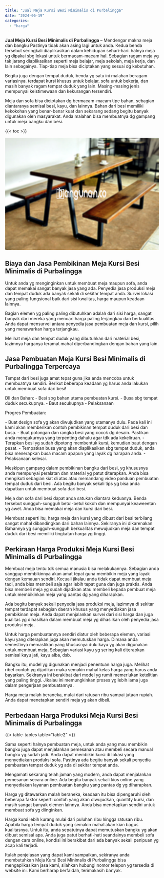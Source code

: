 ```yaml
---
title: "Jual Meja Kursi Besi Minimalis di Purbalingga"
date: "2024-06-19"
categories: 
  - "harga"
---
```


**Jual Meja Kursi Besi Minimalis di Purbalingga** – Mendengar makna meja dan bangku Pastinya tidak akan asing lagi untuk anda. Kedua benda tersebut seringkali diaplikasikan dalam kehidupan sehari-hari. halnya meja yg dipakai sbg lokasi untuk bermacam-macam hal. Sebagian ragam meja yg tak jarang diaplikasikan seperti meja belajar, meja sekolah, meja kerja, dan lain sebagainya. Tiap-tiap meja bisa diciptakan yang sesuai dg kebutuhan.

Begitu juga dengan tempat duduk, benda yg satu ini malahan beragam variasinya. terdapat kursi khusus untuk belajar, sofa untuk bekerja, dan masih banyak ragam tempat duduk yang lain. Masing-masing jenis mempunyai keistimewaan dan kekurangan tersendiri.

Meja dan sofa bisa diciptakan dg bermacam-macam tipe bahan, sebagian diantaranya semisal besi, kayu, dan lainnya. Bahan dari besi memiliki kekokohan yang benar-benar kuat dan sekarang sedang begitu banyak digunakan oleh masyarakat. Anda malahan bisa membuatnya dg gampang untuk meja bangku dan besi.

{{< toc >}}

![Jual Meja Kursi Besi Minimalis di Purbalingga](/images/jual-meja-besi-murah19.png)

## Biaya dan Jasa Pembikinan Meja Kursi Besi Minimalis di Purbalingga

Untuk anda yg menginginkan untuk membuat meja maupun sofa, anda dapat memakai sangat banyak jasa yang ada. Penyedia jasa produksi meja dan tempat duduk ada banyak sekali di sekitar tempat anda. Survei lokasi yang paling fungsional baik dari sisi kwalitas, harga maupun keadaan lainnya.

Bagian elemen yg paling paling dibutuhkan adalah dari sisi harga, sangat banyak dari mereka yang mencari harga paling terjangkau dan berkualitas. Anda dapat mensurvei antara penyedia jasa pembuatan meja dan kursi, pilih yang menawarkan harga terjangkau.

Melihat meja dan tempat duduk yang dibutuhkan dari material besi, lazimnya harganya teramat mahal diperbandingkan dengan bahan yang lain.

## Jasa Pembuatan Meja Kursi Besi Minimalis di Purbalingga Terpercaya

Tempat dari besi juga amat tepat guna jika anda mencoba untuk membuatnya sendiri. Berikut beberapa keadaan yg harus anda lakukan untuk membuat sofa dari besi!

Dll dan Bahan: - Besi sbg bahan utama pembuatan kursi. - Busa sbg tempat duduk secukupnya. - Baut secukupnya - Pelaksanaan

Progres Pembuatan:

\- Buat design sofa yg akan diwujudkan yang utamanya dulu. Pada kali ini kami akan memberikan contoh pembikinan tempat duduk dari besi dan busa. - Buat potongan dan rangka besi yang cocok dg desain. Pastikan anda mengukurnya yang terpenting dahulu agar tdk ada kekeliruan. - Terapkan besi yg sudah dipotong membentuk kursi, kemudian baut dengan pesat. - Tempatkan busa yang akan diaplikasikan sbg tempat duduk, anda bisa menerapkan busa macam apapun yang layak dg harapan anda. - Pelaksanaan selesai.

Meskipun gampang dalam pembikinan bangku dari besi, yg khususnya anda mempunyai peralatan dan material yg patut diterapkan. Anda bisa mengikuti sebagian kiat di atas atau memandang video panduan pembuatan tempat duduk dari besi. Ada begitu banyak sekali tips yg bisa anda dapatkan untuk membuat sofa dari besi.

Meja dan sofa dari besi dapat anda satukan diantara keduanya. Benda tersebut sungguh-sungguh betul-betul kokoh dan mempunyai keaweeetan yg awet. Anda bisa memakai meja dan kursi dari besi.

Membuat seperti itu, harga meja dan kursi yang dibuat dari besi terbilang sangat mahal dibandingkan dari bahan lainnya. Sekiranya ini dikarenakan Bahannya yg sungguh-sungguh berkualitas mewujudkan meja dan tempat duduk dari besi memiliki tingkatan harga yg tinggi.

## Perkiraan Harga Produksi Meja Kursi Besi Minimalis di Purbalingga

Membuat meja tentu tdk semua manusia bisa melakukannya. Sebagian anda sanggup membikinnya akan amat tepat guna membikin meja yang layak dengan kemauan sendiri. Kecuali jikalau anda tidak dapat membuat meja tadi, anda bisa membeli saja agar lebih tepat guna dan juga praktis. Anda bisa membeli meja yg sudah dijadikan atau membeli kepada pembuat meja untuk membikinkan meja yang pantas dg yang diharapkan.

Ada begitu banyak sekali penyedia jasa produksi meja, lazimnya di sekitar tempat terdapat sebagian daerah khusus yang menyediakan jasa pembikinan meja. Anda dapat menjalankan survei dari sisi harga dan juga kualitas yg dihasilkan dalam membuat meja yg dihasilkan oleh penyedia jasa produksi meja.

Untuk harga pembuatannya sendiri diatur oleh beberapa elemen, variasi kayu yang diterapkan juga akan memutuskan harga. Dimana anda semestinya memastikan yang khususnya dulu kayu yg akan digunakan untuk membuat meja, Sebagian variasi kayu yg sering kali diterapkan semisal kayu jati, kayu alba, dsb.

Bangku itu, model yg digunakan menjadi penentuan harga juga. Melihat ribet contoh yg dijadikan maka semakin mahal kelas harga yang harus anda bayarkan. Sekiranya ini berakibat dari model yg rumit memerlukan ketelitian yang paling tinggi. Jikalau ini memungkinkan proses yg lebih lama juga dalam pengerjaan pembuatannya.

Harga meja malah beraneka, mulai dari ratusan ribu sampai jutaan rupiah. Anda dapat menetapkan sendiri meja yg akan dibeli.

## Perbedaan Harga Produksi Meja Kursi Besi Minimalis di Purbalingga

{{< table-tables table="table2" >}}

Sama seperti halnya pembuatan meja, untuk anda yang mau membikin bangku juga dapat menjalankan pemesanan atau membeli secara manual bangku yg sudah jadi. Anda dapat membikin kursi di lokasi yang menyediakan produksi sofa. Pastinya ada begitu banyak sekali penyedia pembuatan tempat duduk yg ada di sekitar tempat anda.

Mengamati sekarang telah jaman yang modern, anda dapat menjalankan pemesanan secara online. Ada begitu banyak sekali kios online yang menyediakan layanan pembuatan bangku yang pantas dg yg diharapkan.

Harga yg ditawarkan malah beraneka, keadaan itu bisa dipengaruhi oleh beberapa faktor seperti contoh yang akan diwujudkan, quantity kursi, dan masih sangat banyak elemen lainnya. Anda bisa menetapkan sendiri untuk membuat sofa yg diinginkan.

Harga kursi lebih kurang mulai dari puluhan ribu hingga ratusan ribu. Apabila harga tempat duduk yang semakin mahal akan kian bagus kualitasnya. Untuk itu, anda sepatutnya dapat memutuskan bangku yg akan dibuat semisal apa. Anda juga patut berhati-hati seandainya membeli sofa dengan cara online, kondisi ini berakibat dari ada banyak sekali penipuan yg acap kali terjadi.

Itulah penjelasan yang dapat kami sampaikan, sekiranya anda membutuhkan Meja Kursi Besi Minimalis di Purbalingga bisa mengaplikasikan jasa kami, silahkan hubungi nomor telepon yg tersedia di website ini. Kami berharap berfaidah, terimakasih banyak.
